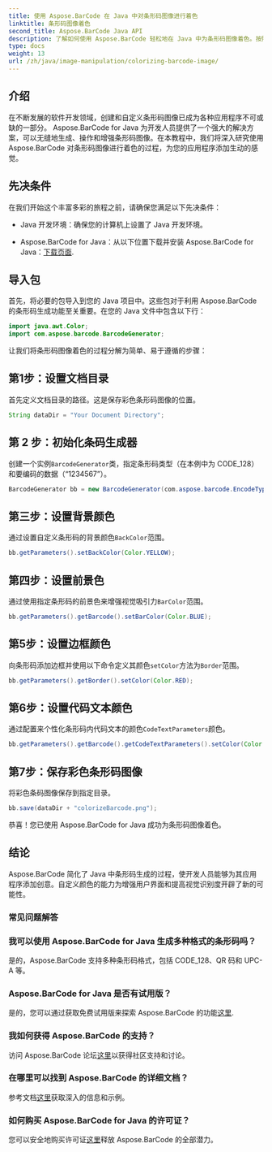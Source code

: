 ```yaml
---
title: 使用 Aspose.BarCode 在 Java 中对条形码图像进行着色
linktitle: 条形码图像着色
second_title: Aspose.BarCode Java API
description: 了解如何使用 Aspose.BarCode 轻松地在 Java 中为条形码图像着色。按照我们的分步指南获得充满活力且具有视觉吸引力的结果。
type: docs
weight: 13
url: /zh/java/image-manipulation/colorizing-barcode-image/
---
```


## 介绍

在不断发展的软件开发领域，创建和自定义条形码图像已成为各种应用程序不可或缺的一部分。 Aspose.BarCode for Java 为开发人员提供了一个强大的解决方案，可以无缝地生成、操作和增强条形码图像。在本教程中，我们将深入研究使用 Aspose.BarCode 对条形码图像进行着色的过程，为您的应用程序添加生动的感觉。

## 先决条件

在我们开始这个丰富多彩的旅程之前，请确保您满足以下先决条件：

- Java 开发环境：确保您的计算机上设置了 Java 开发环境。

-  Aspose.BarCode for Java：从以下位置下载并安装 Aspose.BarCode for Java：[下载页面](https://releases.aspose.com/barcode/java/).

## 导入包

首先，将必要的包导入到您的 Java 项目中。这些包对于利用 Aspose.BarCode 的条形码生成功能至关重要。在您的 Java 文件中包含以下行：

```java
import java.awt.Color;
import com.aspose.barcode.BarcodeGenerator;
```

让我们将条形码图像着色的过程分解为简单、易于遵循的步骤：

## 第1步：设置文档目录

首先定义文档目录的路径。这是保存彩色条形码图像的位置。

```java
String dataDir = "Your Document Directory";
```

## 第 2 步：初始化条码生成器

创建一个实例`BarcodeGenerator`类，指定条形码类型（在本例中为 CODE_128）和要编码的数据（“1234567”）。

```java
BarcodeGenerator bb = new BarcodeGenerator(com.aspose.barcode.EncodeTypes.CODE_128, "1234567");
```

## 第三步：设置背景颜色

通过设置自定义条形码的背景颜色`BackColor`范围。

```java
bb.getParameters().setBackColor(Color.YELLOW);
```

## 第四步：设置前景色

通过使用指定条形码的前景色来增强视觉吸引力`BarColor`范围。

```java
bb.getParameters().getBarcode().setBarColor(Color.BLUE);
```

## 第5步：设置边框颜色

向条形码添加边框并使用以下命令定义其颜色`setColor`方法为`Border`范围。

```java
bb.getParameters().getBorder().setColor(Color.RED);
```

## 第6步：设置代码文本颜色

通过配置来个性化条形码内代码文本的颜色`CodeTextParameters`颜色。

```java
bb.getParameters().getBarcode().getCodeTextParameters().setColor(Color.RED);
```

## 第7步：保存彩色条形码图像

将彩色条码图像保存到指定目录。

```java
bb.save(dataDir + "colorizeBarcode.png");
```

恭喜！您已使用 Aspose.BarCode for Java 成功为条形码图像着色。

## 结论

Aspose.BarCode 简化了 Java 中条形码生成的过程，使开发人员能够为其应用程序添加创意。自定义颜色的能力为增强用户界面和提高视觉识别度开辟了新的可能性。

### 常见问题解答

### 我可以使用 Aspose.BarCode for Java 生成多种格式的条形码吗？
是的，Aspose.BarCode 支持多种条形码格式，包括 CODE_128、QR 码和 UPC-A 等。

### Aspose.BarCode for Java 是否有试用版？
是的，您可以通过获取免费试用版来探索 Aspose.BarCode 的功能[这里](https://releases.aspose.com/).

### 我如何获得 Aspose.BarCode 的支持？
访问 Aspose.BarCode 论坛[这里](https://forum.aspose.com/c/barcode/13)以获得社区支持和讨论。

### 在哪里可以找到 Aspose.BarCode 的详细文档？
参考文档[这里](https://reference.aspose.com/barcode/java/)获取深入的信息和示例。

### 如何购买 Aspose.BarCode for Java 的许可证？
您可以安全地购买许可证[这里](https://purchase.aspose.com/buy)释放 Aspose.BarCode 的全部潜力。
